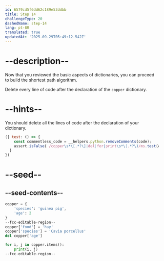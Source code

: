 ```yaml
---
id: 6579cd5f6dd62c189e53ddbb
title: Step 14
challengeType: 20
dashedName: step-14
lang: pt-BR
translated: true
updatedAt: '2025-09-29T05:49:12.542Z'
---
```


# --description--

Now that you reviewed the basic aspects of dictionaries, you can proceed to build the shortest path algorithm.

Delete every line of code after the declaration of the `copper` dictionary.

# --hints--

You should delete all the lines of code after the declaration of your dictionary.

```js
({ test: () => {
    const commentless_code = __helpers.python.removeComments(code);
    assert.isFalse( /copper\s*\[.*?\]|del|for|print\s*\(.*?\)/ms.test(commentless_code))
  }
})
```

# --seed--

## --seed-contents--

```py
copper = {
    'species': 'guinea pig',
    'age': 2
}
--fcc-editable-region--
copper['food'] = 'hay'
copper['species'] = 'Cavia porcellus'
del copper['age']

for i, j in copper.items():
    print(i, j)
--fcc-editable-region--
```
